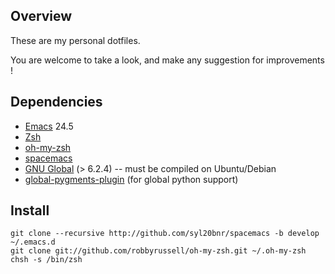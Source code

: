 ## Overview
These are my personal dotfiles.

You are welcome to take a look,
and make any suggestion for improvements !

## Dependencies
- [Emacs](https://www.gnu.org/software/emacs/) 24.5
- [Zsh](http://www.zsh.org/)
- [oh-my-zsh](https://github.com/robbyrussell/oh-my-zsh)
- [spacemacs](https://github.com/syl20bnr/spacemacs)
- [GNU Global](https://www.gnu.org/software/global/) (> 6.2.4) -- must be compiled on Ubuntu/Debian
- [global-pygments-plugin](https://github.com/yoshizow/global-pygments-plugin/) (for global python support)

## Install
    git clone --recursive http://github.com/syl20bnr/spacemacs -b develop ~/.emacs.d
    git clone git://github.com/robbyrussell/oh-my-zsh.git ~/.oh-my-zsh
    chsh -s /bin/zsh
